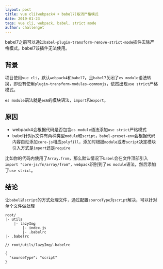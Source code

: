 ```yaml
---
layout: post
title: vue cli(webpack4 + babel7)取消严格模式
date: 2019-01-23
tags: vue cli, webpack, babel, strict mode
author: challenget
---
```


babel7之前可以通过`babel-plugin-transform-remove-strict-mode`插件去除严格模式，babel7该插件无法使用。

## 背景

项目使用`vue cli`，默认`webpack4`和`babel7`，且`babel7`关闭了`es module`语法转换，即没有使用`plugin-transform-modules-commonjs`，依然出现`use strict`严格模式。

`es module`语法就是`es6`的模块语法，`import`和`export`。

## 原因

- webpack4会根据代码是否包含`es module`语法添加`use strict`严格模式
- babel针对js文件有两种类型`module`和`script`，`babel-preset-env`会根据代码内容自动添加`core-js`相应`polyfill`，添加时根据`module`或者`script`决定模块引入方式是`import`还是`require`

比如你的代码内使用了`Array.from`，那么默认情况下`babel`会在文件顶部引入`import "core-js/fn/array/from"`，`webpack`识别到了`es module`语法，然后添加了`use strict`。

## 结论

让`babel`以`script`的方式处理文件，通过配置`sourceType`为`script`解决，可以针对单个文件做处理

```
root/
|- utils
    |- lazyImg
        |- index.js
        |- .babelrc
|- .babelrc
```

```
// root/utils/lazyImg/.babelrc

{
  "sourceType": "script"
}
```
